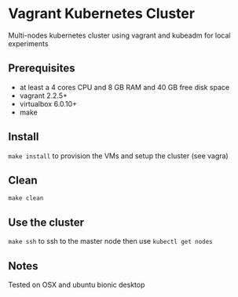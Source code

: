 # Vagrant Kubernetes Cluster
Multi-nodes kubernetes cluster using vagrant and kubeadm for local experiments

## Prerequisites
- at least a 4 cores CPU and 8 GB RAM and 40 GB free disk space
- vagrant 2.2.5+
- virtualbox 6.0.10+
- make

## Install
`make install` to provision the VMs and setup the cluster (see vagra)

## Clean
`make clean`

## Use the cluster
`make ssh` to ssh to the master node then use `kubectl get nodes`

## Notes
Tested on OSX and ubuntu bionic desktop
